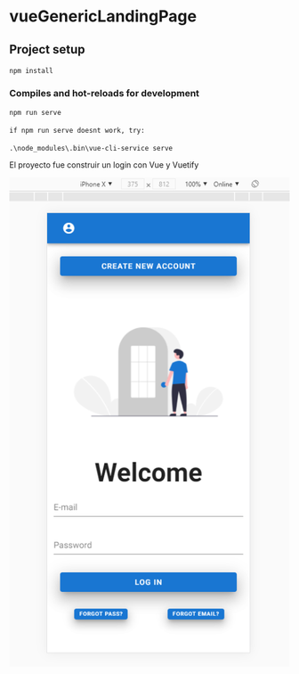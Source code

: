 # vueGenericLandingPage

## Project setup
```
npm install
```

### Compiles and hot-reloads for development
```
npm run serve

if npm run serve doesnt work, try: 

.\node_modules\.bin\vue-cli-service serve

```

El proyecto fue construir un login con Vue y Vuetify

![Alt text](https://github.com/attrix182/vueGenericLandingPage/blob/main/image.png?raw=true "Title")
